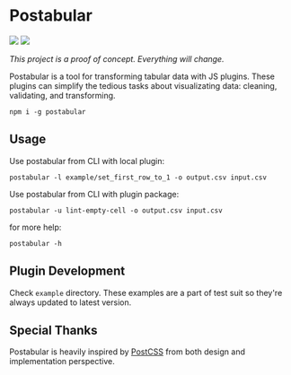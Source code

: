 # Postabular

![](https://img.shields.io/npm/v/postabular.svg) ![](https://img.shields.io/npm/l/postabular.svg)

*This project is a proof of concept. Everything will change.*

Postabular is a tool for transforming tabular data with JS plugins. These plugins can simplify the tedious tasks about visualizating data: cleaning, validating, and transforming.

```
npm i -g postabular
```

## Usage

Use postabular from CLI with local plugin:

```
postabular -l example/set_first_row_to_1 -o output.csv input.csv
```
Use postabular from CLI with plugin package:

```
postabular -u lint-empty-cell -o output.csv input.csv
```

for more help:

```
postabular -h
```

## Plugin Development

Check `example` directory. These examples are a part of test suit so they're always updated to latest version.

## Special Thanks

Postabular is heavily inspired by [PostCSS](http://github.com/postcss/postcss) from both design and implementation perspective.
